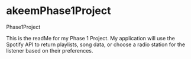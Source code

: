 # akeemPhase1Project
Phase1Project

This is the readMe for my Phase 1 Project. My application will use the Spotify API to return playlists, song data, or choose a radio station for the listener based on their preferences.